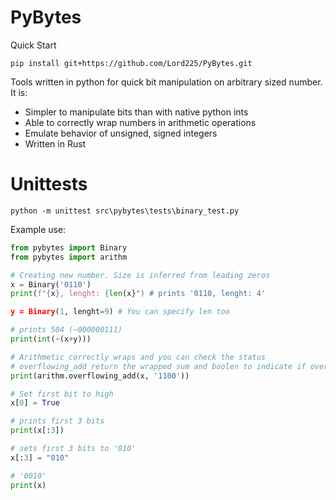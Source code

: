 # PyBytes
Quick Start
```
pip install git+https://github.com/Lord225/PyBytes.git
```
Tools written in python for quick bit manipulation on arbitrary sized number. 
It is:
* Simpler to manipulate bits than with native python ints
* Able to correctly wrap numbers in arithmetic operations
* Emulate behavior of unsigned, signed integers
* Written in Rust

# Unittests
```
python -m unittest src\pybytes\tests\binary_test.py
```

Example use:
```py
from pybytes import Binary
from pybytes import arithm

# Creating new number. Size is inferred from leading zeros
x = Binary('0110')
print(f"{x}, lenght: {len(x}") # prints '0110, lenght: 4'

y = Binary(1, lenght=9) # You can specify len too

# prints 504 (~000000111)
print(int(~(x+y))) 

# Arithmetic correctly wraps and you can check the status
# overflowing_add return the wrapped sum and boolen to indicate if overflow occurs
print(arithm.overflowing_add(x, '1100')) 

# Set first bit to high
x[0] = True 

# prints first 3 bits
print(x[:3]) 

# sets first 3 bits to '010'
x[:3] = "010" 

# '0010'
print(x) 
```
